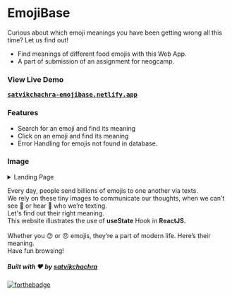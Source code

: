 # EmojiBase
Curious about which emoji meanings you have been getting wrong all this time? Let us find out!
<br />
* Find meanings of different food emojis with this Web App.
* A part of submission of an assignment for neogcamp.

### View Live Demo
<pre><a href="https://satvikchachra-emojibase.netlify.app/"><b>satvikchachra-emojibase.netlify.app</b></a></pre>

### Features
* Search for an emoji and find its meaning
* Click on an emoji and find its meaning
* Error Handling for emojis not found in database.

### Image
<details>
  <summary>Landing Page</summary>
    <img src="assets/webpage.PNG" height="500px">
</details>

Every day, people send billions of emojis to one another via texts.
<br />
We rely on these tiny images to communicate our thoughts, when we can’t see 🙈 or hear 🙉 who we’re texting.
<br />
Let's find out their right meaning.
<br />
This website illustrates the use of <b>useState</b> Hook in <b>ReactJS.</b>
<br />
<br />
Whether you 😍 or 😠 emojis, they’re a part of modern life. Here’s their meaning.
<br />
Have fun browsing!

##### Built with ♥ by <a href="https://github.com/satvikchachra">satvikchachra</a>

[![forthebadge](https://forthebadge.com/images/badges/built-with-love.svg)](https://github.com/satvikchachra)
